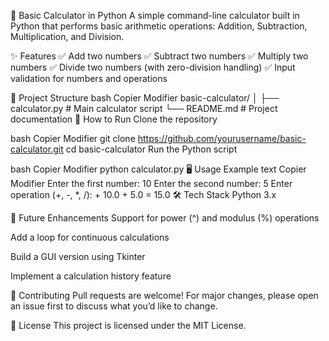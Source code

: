 🧮 Basic Calculator in Python
A simple command-line calculator built in Python that performs basic arithmetic operations: Addition, Subtraction, Multiplication, and Division.

✨ Features
✅ Add two numbers
✅ Subtract two numbers
✅ Multiply two numbers
✅ Divide two numbers (with zero-division handling)
✅ Input validation for numbers and operations

📂 Project Structure
bash
Copier
Modifier
basic-calculator/
│
├── calculator.py     # Main calculator script
└── README.md         # Project documentation
🔧 How to Run
Clone the repository

bash
Copier
Modifier
git clone https://github.com/yourusername/basic-calculator.git
cd basic-calculator
Run the Python script

bash
Copier
Modifier
python calculator.py
🖥️ Usage Example
text
Copier
Modifier
Enter the first number: 10
Enter the second number: 5
Enter operation (+, -, *, /): +
10.0 + 5.0 = 15.0
🛠️ Tech Stack
Python 3.x

🚀 Future Enhancements
Support for power (^) and modulus (%) operations

Add a loop for continuous calculations

Build a GUI version using Tkinter

Implement a calculation history feature

🤝 Contributing
Pull requests are welcome! For major changes, please open an issue first to discuss what you’d like to change.

📜 License
This project is licensed under the MIT License.